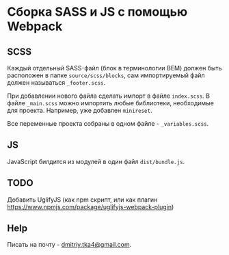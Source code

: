 # Сборка SASS и JS с помощью Webpack

## SCSS
Каждый отдельный SASS-файл (блок в терминологии BEM) должен быть расположен в папке `source/scss/blocks`, сам импортируемый файл должен называться `_footer.scss`.

При добавлении нового файла сделать импорт в файле `index.scss`.
В файле `_main.scss` можно импортить любые библиотеки, необходимые для проекта. Например, уже добавлен `minireset`.

Все переменные проекта собраны в одном файле - `_variables.scss`.

## JS
JavaScript билдится из модулей в один файл `dist/bundle.js`.

## TODO

Добавить UglifyJS (как npm скрипт, или как плагин https://www.npmjs.com/package/uglifyjs-webpack-plugin)

## Help
Писать на почту - dmitriy.tka4@gmail.com.
